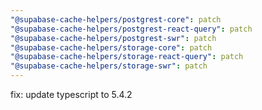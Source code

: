 ```yaml
---
"@supabase-cache-helpers/postgrest-core": patch
"@supabase-cache-helpers/postgrest-react-query": patch
"@supabase-cache-helpers/postgrest-swr": patch
"@supabase-cache-helpers/storage-core": patch
"@supabase-cache-helpers/storage-react-query": patch
"@supabase-cache-helpers/storage-swr": patch
---
```


fix: update typescript to 5.4.2
